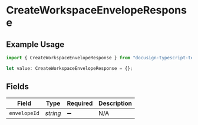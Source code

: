 # CreateWorkspaceEnvelopeResponse

## Example Usage

```typescript
import { CreateWorkspaceEnvelopeResponse } from "docusign-typescript-test-2/models/components";

let value: CreateWorkspaceEnvelopeResponse = {};
```

## Fields

| Field              | Type               | Required           | Description        |
| ------------------ | ------------------ | ------------------ | ------------------ |
| `envelopeId`       | *string*           | :heavy_minus_sign: | N/A                |